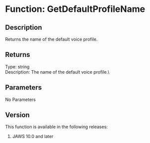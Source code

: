 # Function: GetDefaultProfileName

## Description

Returns the name of the default voice profile.

## Returns

Type: string\
Description: The name of the default voice profile.\

## Parameters

No Parameters

## Version

This function is available in the following releases:

1.  JAWS 10.0 and later
